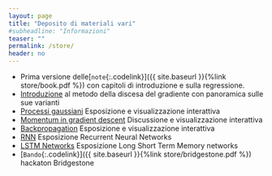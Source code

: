 ```yaml
---
layout: page
title: "Deposito di materiali vari"
#subheadline: "Informazioni"
teaser: ""
permalink: /store/
header: no
---
```



* Prima versione delle[`note`{:.codelink}]({{ site.baseurl }}{%link store/book.pdf %}) con capitoli di introduzione e sulla regressione.
* [Introduzione](http://ruder.io/optimizing-gradient-descent/) al metodo della discesa del gradiente con panoramica sulle sue varianti 
* [Processi gaussiani](https://distill.pub/2019/visual-exploration-gaussian-processes/) Esposizione e visualizzazione interattiva 
* [Momentum in gradient descent](https://distill.pub/2017/momentum/) Discussione e visualizzazione interattiva 
* [Backpropagation](https://www.youtube.com/watch?v=tIeHLnjs5U8) Esposizione e visualizzazione interattiva
* [RNN](http://karpathy.github.io/2015/05/21/rnn-effectiveness/) Esposizione Recurrent Neural Networks
* [LSTM Networks](http://colah.github.io/posts/2015-08-Understanding-LSTMs/) Esposizione Long Short Term Memory networks 
* [`Bando`{:.codelink}]({{ site.baseurl }}{%link store/bridgestone.pdf %}) hackaton Bridgestone


